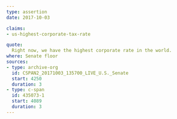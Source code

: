 ```yaml
---
type: assertion
date: 2017-10-03

claims:
- us-highest-corporate-tax-rate

quote:
  Right now, we have the highest corporate rate in the world.
where: Senate floor
sources:
- type: archive-org
  id: CSPAN2_20171003_135700_LIVE_U.S._Senate
  start: 4250
  duration: 3
- type: c-span
  id: 435073-1
  start: 4089
  duration: 3
---
```

